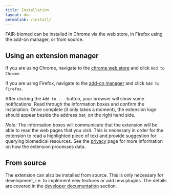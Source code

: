 ```yaml
---
title: Installation
layout: doc
permalink: /install/
---
```



FAIR-biomed can be installed in Chrome via the web store, in Firefox using the add-on manager, or from source.


## Using an extension manager

If you are using Chrome, navigate to the [chrome web store](https://chrome.google.com/webstore/detail/fair-biomed/kaacnnmpcdbebmkbcddpckgpgphhcdhn) and click `Add to Chrome`.
  
If you are using Firefox, navigate to the [add-on manager](https://addons.mozilla.org/en-GB/firefox/addon/fair-biomed/) and click `Add to Firefox`. 

After clicking the `Add to ...` button, your browser will show some notifications. Read through the information boxes and confirm the installation. Once complete (it only takes a moment), the extension logo should appear beside the address bar, on the right hand side. 

*Note:* The information boxes will communicate that the extension will be able to read the web pages that you visit. This is necessary in order for the extension to read a highlighted piece of text and provide suggestion for querying biomedical resources. See the [privacy](../privacy/) page for more information on how the extension processes data.


## From source

The extension can also be installed from source. This is only necessary for development, i.e. to implement new features or add new plugins. The details are covered in the [developer documentation](../setup/) section.
